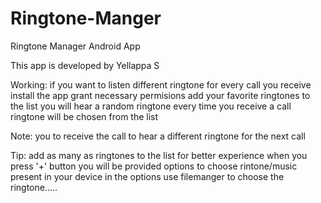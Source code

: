 # Ringtone-Manger
Ringtone Manager Android App

This app is developed by Yellappa S 

Working:
if you want to listen different ringtone for every call you receive 
install the app grant necessary permisions
add your favorite ringtones to the list
you will hear a random ringtone every time you receive a call
ringtone will be chosen from the list

Note: you to receive the call to hear a different ringtone for the next call

Tip: add as many as ringtones to the list for better experience
 when you press '+' button you will be provided options to 
 choose rintone/music present in your device  in the options
 use filemanger to choose the ringtone.....
